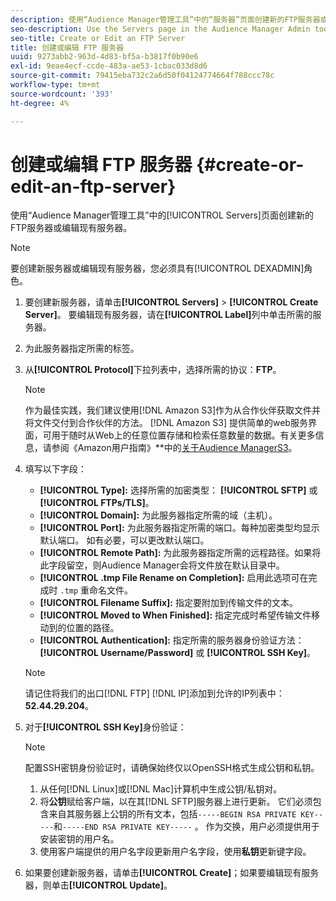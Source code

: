 ```yaml
---
description: 使用“Audience Manager管理工具”中的“服务器”页面创建新的FTP服务器或编辑现有服务器。
seo-description: Use the Servers page in the Audience Manager Admin tool to create a new FTP server or to edit an existing server.
seo-title: Create or Edit an FTP Server
title: 创建或编辑 FTP 服务器
uuid: 9273abb2-963d-4d83-bf5a-b3817f0b90e6
exl-id: 9eae4ecf-ccde-483a-ae53-1cbac033d8d6
source-git-commit: 79415eba732c2a6d50f04124774664f788ccc78c
workflow-type: tm+mt
source-wordcount: '393'
ht-degree: 4%

---
```


# 创建或编辑 FTP 服务器 {#create-or-edit-an-ftp-server}

使用“Audience Manager管理工具”中的[!UICONTROL Servers]页面创建新的FTP服务器或编辑现有服务器。

>[!NOTE]
>
>要创建新服务器或编辑现有服务器，您必须具有[!UICONTROL DEXADMIN]角色。

1. 要创建新服务器，请单击&#x200B;**[!UICONTROL Servers]** > **[!UICONTROL Create Server]**。 要编辑现有服务器，请在&#x200B;**[!UICONTROL Label]**&#x200B;列中单击所需的服务器。
1. 为此服务器指定所需的标签。
1. 从&#x200B;**[!UICONTROL Protocol]**&#x200B;下拉列表中，选择所需的协议：**FTP**。

   >[!NOTE]
   >
   >作为最佳实践，我们建议使用[!DNL Amazon S3]作为从合作伙伴获取文件并将文件交付到合作伙伴的方法。 [!DNL Amazon S3] 提供简单的web服务界面，可用于随时从Web上的任意位置存储和检索任意数量的数据。有关更多信息，请参阅《Amazon用户指南》**&#x200B;中的[关于Audience ManagerS3](https://experienceleague.adobe.com/docs/audience-manager/user-guide/reference/amazon-s3.html)。

1. 填写以下字段：

   * **[!UICONTROL Type]:** 选择所需的加密类型： **[!UICONTROL SFTP]** 或 **[!UICONTROL FTPs/TLS]**。
   * **[!UICONTROL Domain]:** 为此服务器指定所需的域（主机）。
   * **[!UICONTROL Port]:** 为此服务器指定所需的端口。每种加密类型均显示默认端口。 如有必要，可以更改默认端口。
   * **[!UICONTROL Remote Path]:** 为此服务器指定所需的远程路径。如果将此字段留空，则Audience Manager会将文件放在默认目录中。
   * **[!UICONTROL .tmp File Rename on Completion]:** 启用此选项可在完成时 `.tmp` 重命名文件。
   * **[!UICONTROL Filename Suffix]:** 指定要附加到传输文件的文本。
   * **[!UICONTROL Moved to When Finished]:** 指定完成时希望传输文件移动到的位置的路径。
   * **[!UICONTROL Authentication]:** 指定所需的服务器身份验证方法： **[!UICONTROL Username/Password]** 或 **[!UICONTROL SSH Key]**。

   >[!NOTE]
   >
   >请记住将我们的出口[!DNL FTP] [!DNL IP]添加到允许的IP列表中：**52.44.29.204**。

1. 对于&#x200B;**[!UICONTROL SSH Key]**&#x200B;身份验证：
   >[!NOTE]
   >
   >配置SSH密钥身份验证时，请确保始终仅以OpenSSH格式生成公钥和私钥。
   1. 从任何[!DNL Linux]或[!DNL Mac]计算机中生成公钥/私钥对。
   1. 将&#x200B;**公钥**&#x200B;赋给客户端，以在其[!DNL SFTP]服务器上进行更新。 它们必须包含来自其服务器上公钥的所有文本，包括`-----BEGIN RSA PRIVATE KEY-----`和`-----END RSA PRIVATE KEY-----` 。 作为交换，用户必须提供用于安装密钥的用户名。
   1. 使用客户端提供的用户名字段更新用户名字段，使用&#x200B;**私钥**&#x200B;更新键字段。
1. 如果要创建新服务器，请单击&#x200B;**[!UICONTROL Create]**；如果要编辑现有服务器，则单击&#x200B;**[!UICONTROL Update]**。

